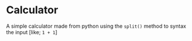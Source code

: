 # Calculator
A simple calculator made from python using the `split()` method to syntax the input [like; `1 + 1`]

